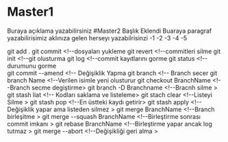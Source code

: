 # Master1
Buraya açıklama yazabilirsiniz 
#Master2 Başlık Eklendi
Buaraya paragraf yazabilirisimiz aklınıza gelen herseyı yazabilrisinzi
-1
-2
-3
-4
-5


git add . <!--dosyaları ekleme  -->
git commit <!--dosyaları yukleme 
git revert <!--commitleri silme 
git init <!--git olusturma 
git log <!--commit kayıtlarını gorme 
git status <!--durumunu gorme  
git commit --amend <!-- Değişiklik Yapma
git branch <!-- Branch secer
git branch Name <!--Verilen isimle yeni olusturur
git checkout BranchName <!--Branch secme degiştirme>
git branch -D Branchname <!--Bracnh silme >
git stash liat <!-- Kodları saklama ve listeleme>
git stach clear <!--Listeyi Silme >
git stash pop <!--En üstteki kaydı getirir>
git stash apply <!-- Değişiklik yapar ama listeden silmez >
git merge BranchName <!--Branch birleşitme >
git merge --squash BranchName <!--Birleştirme sonrası commit imkanı >
git rebase BranchName <!--Birleştirme yapar ancak log tutmaz >
git merge --abort <!--Değişikliği geri alma >
